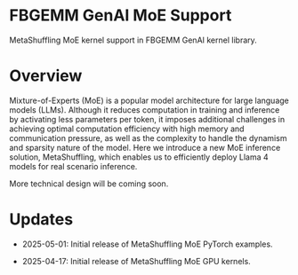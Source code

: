 # FBGEMM GenAI MoE Support

MetaShuffling MoE kernel support in FBGEMM GenAI kernel library.

# **Overview**

Mixture-of-Experts (MoE) is a popular model architecture for large language models (LLMs). Although it reduces computation in training and inference by activating less parameters per token,  it imposes additional challenges in achieving optimal computation efficiency with high memory and communication pressure, as well as the complexity to handle the dynamism and sparsity nature of the model. Here we introduce a new MoE inference solution, MetaShuffling, which enables us to efficiently deploy Llama 4 models for real scenario inference.

More technical design will be coming soon.

# **Updates**

- 2025-05-01: Initial release of MetaShuffling MoE PyTorch examples.

- 2025-04-17: Initial release of MetaShuffling MoE GPU kernels.
